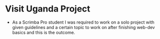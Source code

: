 # Visit Uganda Project
- As a Scrimba Pro student I was required to work on a solo project with given guidelines and a certain topic to work on after finishing web-dev basics and this is the outcome.
